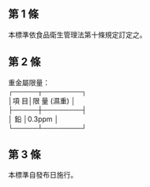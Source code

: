 第 1 條
-------
本標準依食品衛生管理法第十條規定訂定之。

第 2 條
-------
重金屬限量：  
┌─────┬────────┐  
│項      目│限    量 (濕重) │  
├─────┼────────┤  
│    鉛    │0.3ppm          │  
└─────┴────────┘

第 3 條
-------
本標準自發布日施行。

